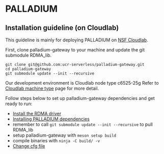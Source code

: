 # PALLADIUM

## Installation guideline (on Cloudlab) ##

This guideline is mainly for deploying PALLADIUM on [NSF Cloudlab](https://www.cloudlab.us/). 


First, clone palladium-gateway to your machine and update the git submodule RDMA\_lib.
```
git clone git@github.com:ucr-serverless/palladium-gateway.git
cd palladium-gateway
git submodule update --init --recursive
```

Our development environment is Cloudlab node type c6525-25g
Refer to [Cloudlab machine type](https://docs.cloudlab.us/hardware.html) page for more detail.

Follow steps below to set up palladium-gateway dependencies and get ready to run:

- [Install the RDMA driver](docs/install-RDMA-driver.md)
- [Installing PALLADIUM dependencies](/docs/install-dependencies.md)
- remember to call `git submodule update --init --recursive` to pull RDMA\_lib
- setup palladium-gateway with `meson setup build`
- compile binaries with `ninja -C build/ -v`
- [Change cfg file](/docs/change-cfg-file.md)



